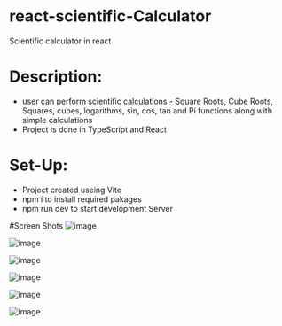 # react-scientific-Calculator
Scientific calculator in react

# Description:
- user can perform scientific calculations - Square Roots, Cube Roots, Squares, cubes, logarithms, sin, cos, tan and Pi functions along with simple calculations
- Project is done in TypeScript and React

# Set-Up:
- Project created useing Vite
- npm i to install required pakages
- npm run dev to start development Server

#Screen Shots
![image](https://user-images.githubusercontent.com/118603448/228495820-bf7abcfb-85e9-417b-b028-a870aba5b1c7.png)


![image](https://user-images.githubusercontent.com/118603448/228495776-b756733d-2a39-4fc7-9653-4ce9e6c4ee96.png)

![image](https://user-images.githubusercontent.com/118603448/228495916-e8997b62-c830-4d9f-977d-ae614a85b201.png)


![image](https://user-images.githubusercontent.com/118603448/228495965-aa6df1a5-69f0-4255-ab4d-fbf2e778e5f1.png)


![image](https://user-images.githubusercontent.com/118603448/228496015-05991756-3b8e-4fda-b0f5-fe04dd094448.png)

![image](https://user-images.githubusercontent.com/118603448/228496066-c76acf13-195e-43ac-8be1-0a8915603201.png)
